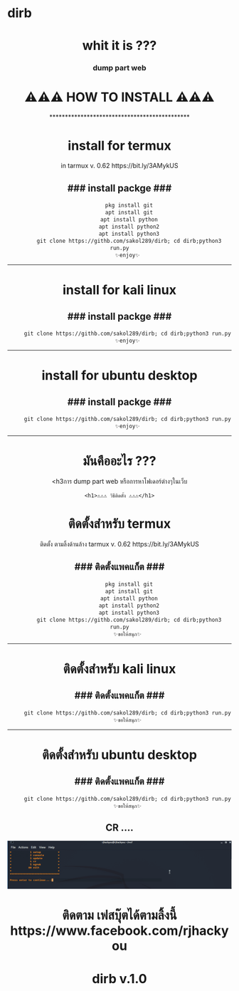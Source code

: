 # dirb

<center><body>
<h1> whit it is ??? </h1>

<h3>dump part web</h3>
	
<h1>⚠⚠⚠ HOW TO INSTALL ⚠⚠⚠</h1>
 *********************************************
 
<h1>install for termux</h1> 
           in tarmux v. 0.62
            https://bit.ly/3AMykUS

<h2>  ### install packge ###  </h2>

          pkg install git
          apt install git
          apt install python
          apt install python2
          apt install python3
		  git clone https://githb.com/sakol289/dirb; cd dirb;python3 run.py
         ✨enjoy✨

*********************************************
<h1>install for kali linux</h1> 


<h2>  ### install packge ###  </h2>

         git clone https://githb.com/sakol289/dirb; cd dirb;python3 run.py
         ✨enjoy✨
  *********************************************
<h1>install for ubuntu desktop</h1> 


 <h2>### install packge ###</h2>  

         git clone https://githb.com/sakol289/dirb; cd dirb;python3 run.py
         ✨enjoy✨





 *********************************************
 <h1> มันคืออะไร ??? </h1>

<h3การ dump part web หรือการหาโฟเดอร์ต่างๆในเว็บ</h3>
	
	<h1>⚠⚠⚠ วิธีติดตั้ง ⚠⚠⚠</h1>
<h1>ติดตั้งสำหรับ termux</h1> 
           ติดตั้ง ตามลิ้งด้านล้าง tarmux v. 0.62
            https://bit.ly/3AMykUS

 <h2>### ติดตั้งแพคแก็ต ###</h2>  

          pkg install git
          apt install git
          apt install python
          apt install python2
          apt install python3
		  git clone https://githb.com/sakol289/dirb; cd dirb;python3 run.py
         ✨ขอให้สนุก✨

*********************************************
<h1>ติดตั้งสำหรับ kali linux</h1> 


 <h2>### ติดตั้งแพคแก็ต ###</h2>  

         git clone https://githb.com/sakol289/dirb; cd dirb;python3 run.py
         ✨ขอให้สนุก✨
  *********************************************
<h1>ติดตั้งสำหรับ ubuntu desktop</h1> 


 <h2>### ติดตั้งแพคแก็ต ###</h2>  

         git clone https://githb.com/sakol289/dirb; cd dirb;python3 run.py
         ✨ขอให้สนุก✨

<h2> CR  .... </h2>

<img src="https://github.com/sakol289/msf/blob/main/cr.gif">

		
<h1>ติดตาม เฟสบุ๊ตได้ตามลิ้งนี้ https://www.facebook.com/rjhackyou </h1>

 
# dirb v.1.0 #
